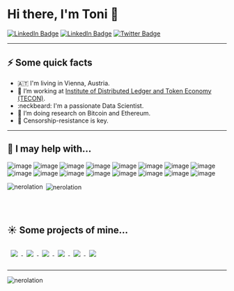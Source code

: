 # Hi there, I'm Toni 👋
[![LinkedIn Badge](https://img.shields.io/badge/Personal%20Website-%20-lightgrey?color=1CA2F1)](https://www.toniwahrstaetter.com)
[![LinkedIn Badge](https://img.shields.io/badge/LinkedIn-Profile-informational?style=flat&logo=linkedin&logoColor=white&color=1CA2F1)](https://www.linkedin.com/in/anton-wahrst%C3%A4tter-b69317159/)
[![Twitter Badge](https://img.shields.io/badge/Twitter-Profile-informational?style=flat&logo=twitter&logoColor=white&color=1CA2F1)](https://twitter.com/Nero_ETH)

---

## ⚡ Some quick facts
- 🇦🇹 I'm living in Vienna, Austria.
- 🔭 I’m working at [Institute of Distributed Ledger and Token Economy (TECON)](https://www.wu.ac.at/en/tecon/team).
-  :neckbeard: I'm a passionate Data Scientist.
- 🌱 I’m doing research on Bitcoin and Ethereum.
- :panda_face: Censorship-resistance is key.



---


## :star2: I may help with...
![image](https://img.shields.io/badge/Ethereum-3C3C3D?style=for-the-badge&logo=Ethereum&logoColor=white)
![image](https://img.shields.io/badge/Solidity-e6e6e6?style=for-the-badge&logo=solidity&logoColor=black)
![image](https://img.shields.io/badge/Bitcoin-000000?style=for-the-badge&logo=bitcoin&logoColor=white)
![image](https://img.shields.io/badge/Python-FFD43B?style=for-the-badge&logo=python&logoColor=blue)
![image](https://img.shields.io/badge/R-276DC3?style=for-the-badge&logo=r&logoColor=white)
![image](https://img.shields.io/badge/TensorFlow-FF6F00?style=for-the-badge&logo=tensorflow&logoColor=white)
![image](https://img.shields.io/badge/PyTorch-EE4C2C?style=for-the-badge&logo=PyTorch&logoColor=white)
![image](https://img.shields.io/badge/scikit_learn-F7931E?style=for-the-badge&logo=scikit-learn&logoColor=white)
![image](https://img.shields.io/badge/SciPy-654FF0?style=for-the-badge&logo=SciPy&logoColor=white)
![image](https://img.shields.io/badge/Flask-000000?style=for-the-badge&logo=flask&logoColor=white)
![image](https://img.shields.io/badge/JavaScript-323330?style=for-the-badge&logo=javascript&logoColor=F7DF1E)
![image](https://img.shields.io/badge/LaTeX-47A141?style=for-the-badge&logo=LaTeX&logoColor=white)
![image](https://img.shields.io/badge/MySQL-005C84?style=for-the-badge&logo=mysql&logoColor=white)
![image](https://img.shields.io/badge/Neo4j-018bff?style=for-the-badge&logo=neo4j&logoColor=white)
![image](https://img.shields.io/badge/Linux-FCC624?style=for-the-badge&logo=linux&logoColor=black)
![image](https://img.shields.io/badge/Ubuntu-E95420?style=for-the-badge&logo=ubuntu&logoColor=white)




<p><img align="left" src="https://github-readme-stats.vercel.app/api?username=nerolation&show_icons=true&locale=en&theme=graywhite" alt="nerolation" /></p>

<p>&nbsp;<img  src="https://github-readme-stats.vercel.app/api/top-langs?username=nerolation&show_icons=true&locale=en&layout=compact" alt="nerolation" align="center"  /></p>



</br></br>

## :sunny: Some projects of mine...

<a href="https://github.com/Nerolation/EIP-ERC721-zk-SNARK-Extension">
  <img align="center" style="margin:1rem 0.5rem" src="https://github-readme-stats.vercel.app/api/pin/?username=Nerolation&repo=EIP-ERC721-zk-SNARK-Extension&title_color=000000&text_color=000000&icon_color=000000&bg_color=ffffff" />
</a>

<a href="https://github.com/Nerolation/Eth-Leverage-Wallet">
  <img align="center" style="margin:1rem 0.5rem" src="https://github-readme-stats.vercel.app/api/pin/?username=Nerolation&repo=Eth-Leverage-Wallet&title_color=000000&text_color=000000&icon_color=000000&bg_color=ffffff" />
</a>

<a href="https://github.com/Nerolation/ethereum-datafarm">
  <img align="center" style="margin:1rem 0.5rem" src="https://github-readme-stats.vercel.app/api/pin/?username=Nerolation&repo=ethereum-datafarm&title_color=000000&text_color=000000&icon_color=000000&bg_color=ffffff" />
</a>


<a href="https://github.com/Nerolation/EIP-Stealth-Address-ERC">
  <img align="center" style="margin:1rem 0.5rem" src="https://github-readme-stats.vercel.app/api/pin/?username=Nerolation&repo=EIP-Stealth-Address-ERC&title_color=000000&text_color=000000&icon_color=000000&bg_color=ffffff" />
</a>

<a href="https://github.com/Nerolation/zk-PoA-Tokens">
  <img align="center" style="margin:1rem 0.5rem" src="https://github-readme-stats.vercel.app/api/pin/?username=Nerolation&repo=zk-PoA-Tokens&title_color=000000&text_color=000000&icon_color=000000&bg_color=ffffff" />
</a>

<a href="https://github.com/Nerolation/python-bitcoin-scraper">
  <img align="center" style="margin:1rem 0.5rem" src="https://github-readme-stats.vercel.app/api/pin/?username=Nerolation&repo=python-bitcoin-scraper&title_color=000000&text_color=000000&icon_color=000000&bg_color=ffffff" />
</a>


---


<p><img align="center" src="https://github-readme-streak-stats.herokuapp.com/?user=nerolation&" alt="nerolation" /></p>


